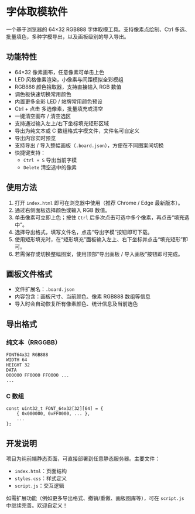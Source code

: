 # 字体取模软件

一个基于浏览器的 64×32 RGB888 字体取模工具。支持像素点绘制、Ctrl 多选、批量填色，多种字模导出，以及画板级别的导入导出。

## 功能特性

- 64×32 像素画布，任意像素可单击上色
- LED 风格像素渲染，小像素与间距模拟全彩模组
- RGB888 颜色拾取器，支持直接输入 RGB 数值
- 调色板快速切换常用颜色
- 内置更多全彩 LED / 站牌常用颜色预设
- Ctrl + 点击 多选像素，批量填充或清空
- 一键清空画布 / 清空选区
- 支持通过输入左上/右下坐标填充矩形区域
- 导出为纯文本或 C 数组格式字模文件，文件名可自定义
- 导出内容实时预览
- 支持导出 / 导入整幅画板（`.board.json`），方便在不同图案间切换
- 快捷键支持：
  - `Ctrl + S` 导出当前字模
  - `Delete` 清空选中的像素

## 使用方法

1. 打开 `index.html` 即可在浏览器中使用（推荐 Chrome / Edge 最新版本）。
2. 通过右侧面板选择颜色或输入 RGB 数值。
3. 单击像素可立即上色；按住 `Ctrl` 后多次点击可选中多个像素，再点击“填充选中”。
4. 选择导出格式，填写文件名，点击“导出字模”按钮即可下载。
5. 使用矩形填充时，在“矩形填充”面板输入左上、右下坐标并点击“填充矩形”即可。
6. 若需保存或切换整幅图案，使用顶部“导出画板 / 导入画板”按钮即可完成。

## 画板文件格式

- 文件扩展名：`.board.json`
- 内容包含：画板尺寸、当前颜色、像素 RGB888 数组等信息
- 导入时会自动恢复所有像素颜色、统计信息及当前选色

## 导出格式

### 纯文本（RRGGBB）

```
FONT64x32 RGB888
WIDTH 64
HEIGHT 32
DATA
000000 FF0000 FF0000 ...
...
```

### C 数组

```
const uint32_t FONT_64x32[32][64] = {
    { 0x000000, 0xFF0000, ... },
    ...
};
```

## 开发说明

项目为纯前端静态页面，可直接部署到任意静态服务器。主要文件：

- `index.html`：页面结构
- `styles.css`：样式定义
- `script.js`：交互逻辑

如需扩展功能（例如更多导出格式、撤销/重做、画板图库等），可在 `script.js` 中继续完善。欢迎自定义！
